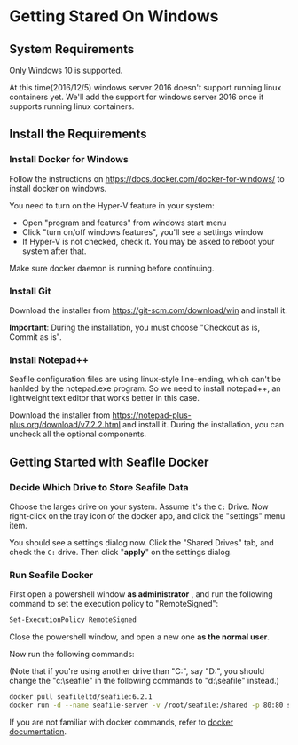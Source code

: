 # Getting Stared On Windows

## System Requirements

Only Windows 10 is supported.

At this time(2016/12/5) windows server 2016 doesn't support running linux containers yet. We'll add the support for windows server 2016 once it supports running linux containers.

## Install the Requirements

### Install Docker for Windows

Follow the instructions on https://docs.docker.com/docker-for-windows/ to install docker on windows.

You need to turn on the Hyper-V feature in your system:

- Open "program and features" from windows start menu
- Click "turn on/off windows features", you'll see a settings window
- If Hyper-V is not checked, check it. You may be asked to reboot your system after that.

Make sure docker daemon is running before continuing.

### Install Git

Download the installer from https://git-scm.com/download/win and install it.

**Important**: During the installation, you must choose "Checkout as is, Commit as is".

### Install Notepad++

Seafile configuration files are using linux-style line-ending, which can't be hanlded by the notepad.exe program. So we need to install notepad++, an lightweight text editor that works better in this case.

Download the installer from https://notepad-plus-plus.org/download/v7.2.2.html and install it. During the installation, you can uncheck all the optional components.

## Getting Started with Seafile Docker

### Decide Which Drive to Store Seafile Data

Choose the larges drive on your system. Assume it's the `C:` Drive. Now right-click on the tray icon of the docker app, and click the "settings" menu item.

You should see a settings dialog now. Click the "Shared Drives" tab, and check the `C:` drive. Then click "**apply**" on the settings dialog.

### Run Seafile Docker

First open a powershell window **as administrator** , and run the following command to set the execution policy to "RemoteSigned":

```sh
Set-ExecutionPolicy RemoteSigned
```

Close the powershell window, and open a new one **as the normal user**.

Now run the following commands:

(Note that if you're using another drive than "C:", say "D:", you should change the "c:\\seafile" in the following commands to "d:\\seafile" instead.)

```sh
docker pull seafileltd/seafile:6.2.1
docker run -d --name seafile-server -v /root/seafile:/shared -p 80:80 seafileltd/seafile:6.2.1
```

If you are not familiar with docker commands, refer to [docker documentation](https://docs.docker.com/engine/reference/commandline/cli/).
